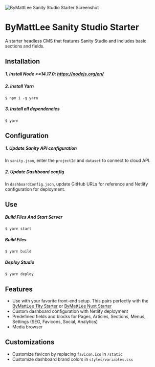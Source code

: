 ![ByMattLee Sanity Studio Starter Screenshot](http://hosted.bymattlee.com/github/bymattlee-sanity-studio-starter-screenshot.jpg)

# ByMattLee Sanity Studio Starter
A starter headless CMS that features Sanity Studio and includes basic sections and fields.

## Installation
##### 1. Install Node >=14.17.0: <https://nodejs.org/en/>
##### 2. Install Yarn
```
$ npm i -g yarn
```
##### 3. Install all dependencies
```
$ yarn
```

## Configuration
##### 1. Update Sanity API configuration
In `sanity.json`, enter the `projectId` and `dataset` to connect to cloud API.
##### 2. Update Dashboard config
In `dashboardConfig.json`, update GitHub URLs for reference and Netlify configuration for deployment.

## Use
##### Build Files And Start Server
```
$ yarn start
```
##### Build Files
```
$ yarn build
```
##### Deploy Studio
```
$ yarn deploy
```

## Features
* Use with your favorite front-end setup. This pairs perfectly with the [ByMattLee 11ty Starter](https://github.com/bymattlee/bymattlee-11ty-starter) or [ByMattLee Nuxt Starter](https://github.com/bymattlee/bymattlee-nuxt-starter)
* Custom dashboard configuration with Netlify deployment
* Predefined fields and blocks for Pages, Articles, Sections, Menus, Settings (SEO, Favicons, Social, Analytics)
* Media browser

## Customizations
* Customize favicon by replacing `favicon.ico` in `/static`
* Customize dashboard brand colors in `styles/variables.css`
